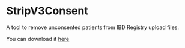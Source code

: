 # StripV3Consent

A tool to remove unconsented patients from IBD Registry upload files.

You can download it [here](https://github.com/IBDRegistry/StripV3Consent/releases)
